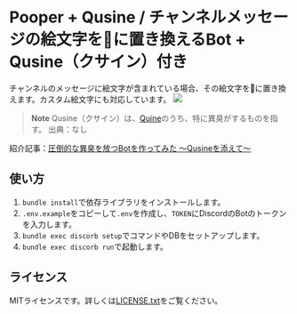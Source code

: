 # Pooper + Qusine / チャンネルメッセージの絵文字を:poop:に置き換えるBot + Qusine（クサイン）付き

チャンネルのメッセージに絵文字が含まれている場合、その絵文字を:poop:に置き換えます。カスタム絵文字にも対応しています。
![](./images/demo.gif)

> **Note**
> Qusine（クサイン）は、[Quine](https://ja.wikipedia.org/wiki/%E3%82%AF%E3%83%AF%E3%82%A4%E3%83%B3_(%E3%83%97%E3%83%AD%E3%82%B0%E3%83%A9%E3%83%9F%E3%83%B3%E3%82%B0))のうち、特に異臭がするものを指す。
> 出典：なし

紹介記事：[圧倒的な異臭を放つBotを作ってみた ～Qusineを添えて～](https://zenn.dev/mnonamer/articles/ba3eee6eb48177)

## 使い方

1. `bundle install`で依存ライブラリをインストールします。
2. `.env.example`をコピーして`.env`を作成し、`TOKEN`にDiscordのBotのトークンを入力します。
3. `bundle exec discorb setup`でコマンドやDBをセットアップします。
4. `bundle exec discorb run`で起動します。

## ライセンス

MITライセンスです。詳しくは[LICENSE.txt](./LICENSE.txt)をご覧ください。

